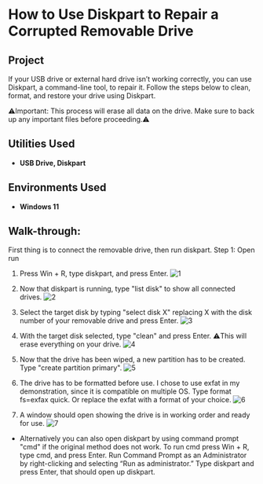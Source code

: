 
<h1> How to Use Diskpart to Repair a Corrupted Removable Drive </h1>


<h2>Project</h2>

If your USB drive or external hard drive isn’t working correctly, you can use Diskpart, a command-line tool, to repair it. Follow the steps below to clean, format, and restore your drive using Diskpart.

⚠️Important: This process will erase all data on the drive. Make sure to back up any important files before proceeding.⚠️


<h2>Utilities Used</h2>

- <b>USB Drive, Diskpart</b> 


<h2>Environments Used </h2>

- <b>Windows 11</b>

<h2>Walk-through:</h2>

First thing is to connect the removable drive, then run diskpart.
Step 1: Open run

1. Press Win + R, type diskpart, and press Enter.
   ![1](https://github.com/user-attachments/assets/475253e6-d5d1-42a5-a812-6a50997870a1)

2. Now that diskpart is running, type "list disk" to show all connected drives.
   ![2](https://github.com/user-attachments/assets/c30270c2-09c3-4125-a83a-5c1dedca0e2d)

3. Select the target disk by typing "select disk X" replacing X with the disk number of your removable drive and press Enter.
   ![3](https://github.com/user-attachments/assets/2dca86a7-2f83-41be-8867-c4820007ea72)

4. With the target disk selected, type "clean" and press Enter. ⚠️This will erase everything on your drive.
   ![4](https://github.com/user-attachments/assets/1e1ddec2-7f77-49a5-a8ce-980972b509c0)

5. Now that the drive has been wiped, a new partition has to be created. Type "create partition primary".
   ![5](https://github.com/user-attachments/assets/d4c1f142-c217-4a85-9ebc-6452505628b3)

6. The drive has to be formatted before use. I chose to use exfat in my demonstration, since it is compatible on multiple OS.
   Type format fs=exfax quick. Or replace the exfat with a format of your choice.
   ![6](https://github.com/user-attachments/assets/57accd81-8045-4c3f-a8bc-75767ac11684)

7. A window should open showing the drive is in working order and ready for use.
   ![7](https://github.com/user-attachments/assets/59386e38-b1ef-4549-866d-cf5f9a17abd7)

* Alternatively you can also open diskpart by using command prompt "cmd" if the original method does not work. To run cmd press Win + R, type cmd, and press Enter.
  Run Command Prompt as an Administrator by right-clicking and selecting “Run as administrator.” Type diskpart and press Enter, that should open up diskpart. 




